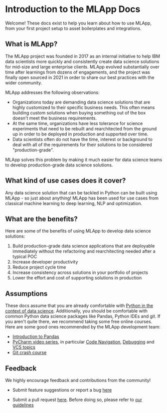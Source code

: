 # Introduction to the MLApp Docs

Welcome! These docs exist to help you learn about how to use MLApp, from your first project setup to asset boilerplates and integrations.

## What is MLApp?

The MLApp project was founded in 2017 as an internal initiative to help IBM data scientists more quickly and consistently create data science solutions for mid-size and large enterprise clients. MLApp evolved substantially over time after learnings from dozens of engagements, and the project was finally open sourced in 2021 in order to share our best practices with the wider community.

MLApp addresses the following observations:

- Organizations today are demanding data science solutions that are highly customized to their specific business needs. This often means building custom solutions when buying something out of the box doesn't meet the business requirements.
- At the same time, organizations have less tolerance for science experiments that need to be rebuilt and rearchitected from the ground up in order to be deployed in production and supported over time.
- Data scientists often do not have the time, interest or background to deal with all of the requirements for their solutions to be considered "production-grade".

MLApp solves this problem by making it much easier for data science teams to develop production-grade data science solutions.

## What kind of use cases does it cover?

Any data science solution that can be tackled in Python can be built using MLApp - so just about anything! MLApp has been used for use cases from classical machine learning to deep learning, NLP and optimization.

## What are the benefits?

Here are some of the benefits of using MLApp to develop data science solutions:

1. Build production-grade data science applications that are deployable immediately without the refactoring and rearchitecting needed after a typical POC
2. Increase developer productivity
3. Reduce project cycle time
4. Increase consistency across solutions in your portfolio of projects
5. Lower the effort and cost of supporting solutions in production

## Assumptions

These docs assume that you are already comfortable with [Python in the context of data science](https://www.coursera.org/learn/python-data-analysis). Additionally, you should be comfortable with common Python data science packages like Pandas, Python IDEs and git. If you aren't quite there, we recommend taking some free online courses. Here are some good ones recommended by the MLApp development team:

- [Introduction to Pandas](https://www.youtube.com/watch?v=otCriSKVV_8)
- [PyCharm video series](https://www.youtube.com/playlist?list=PLQ176FUIyIUZ1mwB-uImQE-gmkwzjNLjP), in particular [Code Navigation](https://www.youtube.com/watch?v=jmTo5xTRka8&list=PLQ176FUIyIUZ1mwB-uImQE-gmkwzjNLjP&index=6), [Debugging](https://www.youtube.com/watch?v=QJtWxm12Eo0&list=PLQ176FUIyIUZ1mwB-uImQE-gmkwzjNLjP&index=7) and [VCS topics](https://www.youtube.com/watch?v=jFnYQbUZQlA&list=PLQ176FUIyIUZ1mwB-uImQE-gmkwzjNLjP&index=11)
- [Git crash course](https://www.atlassian.com/git/tutorials)


## Feedback

We highly encourage feedback and contributions from the community!

- Submit feature suggestions or report a bug [here](https://github.com/IBM/mlapp/issues)

- Submit a pull request [here](https://github.com/IBM/mlapp/pulls). Before doing so, please refer to [our guidelines]([./CONTRIBUTING.md](https://github.com/IBM/mlapp/blob/README/CONTRIBUTING.md))